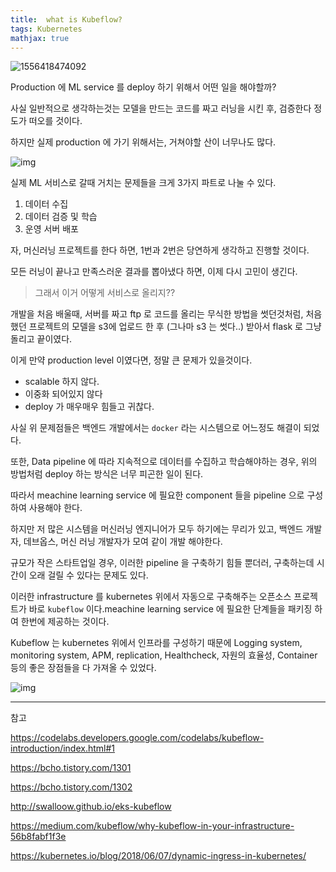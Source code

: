 ```yaml
---
title:  what is Kubeflow?
tags: Kubernetes
mathjax: true
---
```





![1556418474092](https://strutive07.github.io/assets/images/til_images/1556418474092.png)

Production 에 ML service 를 deploy 하기 위해서 어떤 일을 해야할까?

사실 일반적으로 생각하는것는 모델을 만드는 코드를 짜고 러닝을 시킨 후, 검증한다 정도가 떠오를 것이다.

하지만 실제 production 에 가기 위해서는, 거쳐야할 산이 너무나도 많다.

![img](https://cdn-images-1.medium.com/max/800/1*Q3RjBaTaEmK40Nmu77jChQ.png)



실제 ML 서비스로 갈때 거치는 문제들을 크게 3가지 파트로 나눌 수 있다.



1. 데이터 수집
2. 데이터 검증 및 학습
3. 운영 서버 배포



자, 머신러닝 프로젝트를 한다  하면, 1번과 2번은 당연하게 생각하고 진행할 것이다.

모든 러닝이 끝나고 만족스러운 결과를 뽑아냈다 하면, 이제 다시 고민이 생긴다.

> 그래서 이거 어떻게 서비스로 올리지??



개발을 처음 배울때, 서버를 짜고 ftp 로 코드를 올리는 무식한 방법을 썻던것처럼, 처음 했던 프로젝트의 모델을 s3에 업로드 한 후 (그나마 s3 는 썻다..) 받아서 flask 로 그냥 돌리고 끝이였다.



이게 만약 production level 이였다면, 정말 큰 문제가 있을것이다.

- scalable 하지 않다.
- 이중화 되어있지 않다
- deploy 가 매우매우 힘들고 귀찮다.

사실 위 문제점들은 백엔드 개발에서는 `docker` 라는 시스템으로 어느정도 해결이 되었다. 



또한, Data pipeline 에 따라 지속적으로 데이터를 수집하고 학습해야하는 경우, 위의 방법처럼 deploy 하는 방식은 너무 피곤한 일이 된다.



따라서 meachine learning service 에 필요한 component 들을 pipeline 으로 구성하여 사용해야 한다.

하지만 저 많은 시스템을 머신러닝 엔지니어가 모두 하기에는 무리가 있고, 백엔드 개발자, 데브옵스, 머신 러닝 개발자가 모여 같이 개발 해야한다.



규모가 작은 스타트업일 경우, 이러한 pipeline 을 구축하기 힘들 뿐더러, 구축하는데 시간이 오래 걸릴 수 있다는 문제도 있다.



이러한 infrastructure 를 kubernetes 위에서 자동으로 구축해주는 오픈소스 프로젝트가 바로 `kubeflow` 이다.meachine learning service 에 필요한 단계들을 패키징 하여 한번에 제공하는 것이다.



Kubeflow 는 kubernetes 위에서 인프라를 구성하기 때문에 Logging system, monitoring system, APM, replication, Healthcheck, 자원의 효율성, Container 등의 좋은 장점들을 다 가져올 수 있었다.



![img](https://codelabs.developers.google.com/codelabs/kubeflow-introduction/img/dcc9c2ad993627f4.png)







---

참고

<https://codelabs.developers.google.com/codelabs/kubeflow-introduction/index.html#1>

<https://bcho.tistory.com/1301>

<https://bcho.tistory.com/1302>

<http://swalloow.github.io/eks-kubeflow>

<https://medium.com/kubeflow/why-kubeflow-in-your-infrastructure-56b8fabf1f3e>

<https://kubernetes.io/blog/2018/06/07/dynamic-ingress-in-kubernetes/>